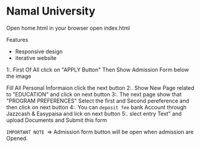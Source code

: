 # Namal University

Open home.html in your browser
open index.html

Features
- Responsive design
- iterative website
 
1:. First Of All click on "APPLY Button" Then Show Admission Form below the image 



Fill All Personal Informaion click the next button
2:. Show New Page related to "EDUCATION" and click on next button 
3:. The next page show that "PROGRAM PREFERENCES" Select the first and Second pereference and then click on next button 
4:. You can ``deposit fee`` bank Account through Jazzcash & Easypaisa  and lick on next button
5:. slect entry Text" and upload Documents and Submit this form 

``IMPORTANT NOTE ``=> Admission form button will be open when admission are Opened.





